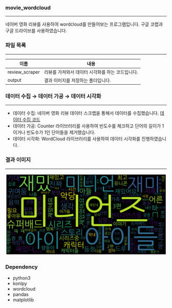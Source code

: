 ### movie_wordcloud
---
네이버 영화 리뷰를 사용하여 wordcloud를 만들어보는 프로그램입니다. 구글 코랩과 구글 드라이브를 사용하였습니다.

### 파일 목록
----
|이름|내용|
|-|-|
|review_scraper|리뷰를 가져와서 데이터 시각화를 하는 코드입니다.|
|output|결과 이미지를 저장하는 폴더입니다.|

### 데이터 수집 → 데이터 가공 → 데이터 시각화
---
- 데이터 수집: 네이버 영화 리뷰 데이터 스크랩을 통해서 데이터를 수집했습니다. [데이터 수집 코드](https://github.com/piaochung/naver_movie_scrap)
- 데이터 가공: Counter 라이브러리를 사용하여 빈도수를 체크하고 단어의 길이가 1이거나 빈도수가 1인 단어들을 제거했습니다.
- 데이터 시각화: WordCloud 라이브러리를 사용하여 데이터 시각화를 진행하였습니다.

### 결과 이미지
---
![미니언즈 리뷰 분석 이미지](https://github.com/piaochung/movie_wordcloud/blob/main/movie_review_wordcloud/output/%EB%AF%B8%EB%8B%88%EC%96%B8%EC%A6%88.png)

### Dependency
- python3
- konlpy
- wordcloud
- pandas
- matplotlib
